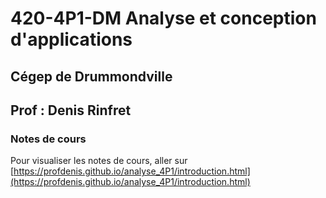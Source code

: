 # 420-4P1-DM Analyse et conception d'applications

## Cégep de Drummondville

## Prof : Denis Rinfret

### Notes de cours

Pour visualiser les notes de cours, aller sur 
[https://profdenis.github.io/analyse_4P1/introduction.html](https://profdenis.github.io/analyse_4P1/introduction.html)
